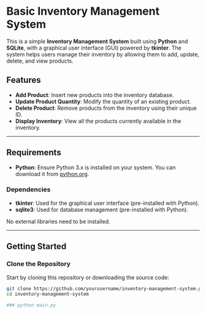 # Basic Inventory Management System

This is a simple **Inventory Management System** built using **Python** and **SQLite**, with a graphical user interface (GUI) powered by **tkinter**. The system helps users manage their inventory by allowing them to add, update, delete, and view products.

## Features

- **Add Product**: Insert new products into the inventory database.
- **Update Product Quantity**: Modify the quantity of an existing product.
- **Delete Product**: Remove products from the inventory using their unique ID.
- **Display Inventory**: View all the products currently available in the inventory.

---

## Requirements

- **Python**: Ensure Python 3.x is installed on your system. You can download it from [python.org](https://www.python.org/downloads/).

### Dependencies

- **tkinter**: Used for the graphical user interface (pre-installed with Python).
- **sqlite3**: Used for database management (pre-installed with Python).

No external libraries need to be installed.

---

## Getting Started

### Clone the Repository

Start by cloning this repository or downloading the source code:

```bash
git clone https://github.com/yourusername/inventory-management-system.git
cd inventory-management-system

### python main.py
